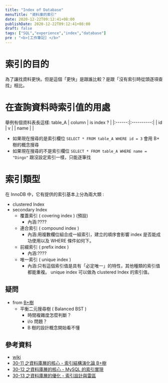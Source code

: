 ```yaml
---
title: "Index of Database"
menuTitle: "資料庫的索引"
date: 2020-12-22T09:12:41+08:00
publishDate: 2020-12-22T09:12:41+08:00
draft: false
tags: ["SQL","experience","index","database"]
pre : "<b>[工作筆記] </b>"
---
```


# 索引的目的
為了讓找資料更快。但是這個「更快」是跟誰比較？是跟「沒有索引時從頭逐項查找」相比。

# 在查詢資料時索引值的用處

舉例有個資料表長這樣:
table_A
| column | is index ? |
|:------:|:----------:|
|   id   |      v     |
|  name  |            |

- 如果現在搜尋的是索引欄位 
    `SELECT * FROM table_A WHERE id = 3` 
    會用 B+ 樹的概念搜尋
- 如果現在搜尋的不是索引欄位 
    `SELECT * FROM table_A WHERE name = "Dingo"` 
    跟沒設定索引一樣，只能逐筆找

# 索引類型
在 InnoDB 中，它有提供的索引基本上分為兩大類 :
* clustered Index
* secondary Index
    - 覆蓋索引 ( covering index ) (預設)
        + 內涵:????
    - 連合索引 ( compound index )
        + 內涵:用複數欄位組合成一組索引，建立的順序會影響 index 是否能成功使用以及 WHERE 條件如何下。
    - 前綴索引 ( prefix index )
        + 內涵:????
    - 唯一索引 ( unique index )
        + 內涵:只有這個索引值是具有「必定唯一」的特性，其他種類的索引值都能重複。 unique index 可以做為 clustered Index 的索引值。




## 疑問

- from [B+樹](https://mark-lin.com/posts/20190911/)
    * 平衡二元搜尋樹 ( Balanced BST )
        + 時間複雜度怎麼判斷？
        + i/o 問題？
        + B 樹的設計概念開始看不懂

<!-- ## 暫時不想面對的 -->

## 參考資料
- [wiki](https://zh.wikipedia.org/wiki/%E6%95%B0%E6%8D%AE%E5%BA%93%E7%B4%A2%E5%BC%95)
- [30-11 之資料庫層的核心 - 索引結構演化論 B+樹](https://mark-lin.com/posts/20190911/)
- [30-12 之資料庫層的核心 - MySQL 的索引實現](https://mark-lin.com/posts/20190912/)
- [30-13 之資料庫層的優化 - 索引設計與雷區](https://mark-lin.com/posts/20190913/)
